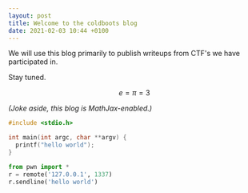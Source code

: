 ```yaml
---
layout: post
title: Welcome to the coldboots blog
date: 2021-02-03 10:44 +0100
---
```

We will use this blog primarily to publish writeups from CTF's we have participated in.

Stay tuned.

$$ e = \pi = 3 $$

_(Joke aside, this blog is MathJax-enabled.)_

```c
#include <stdio.h>

int main(int argc, char **argv) {
  printf("hello world");
}
```

```python
from pwn import *
r = remote('127.0.0.1', 1337)
r.sendline('hello world')
```
